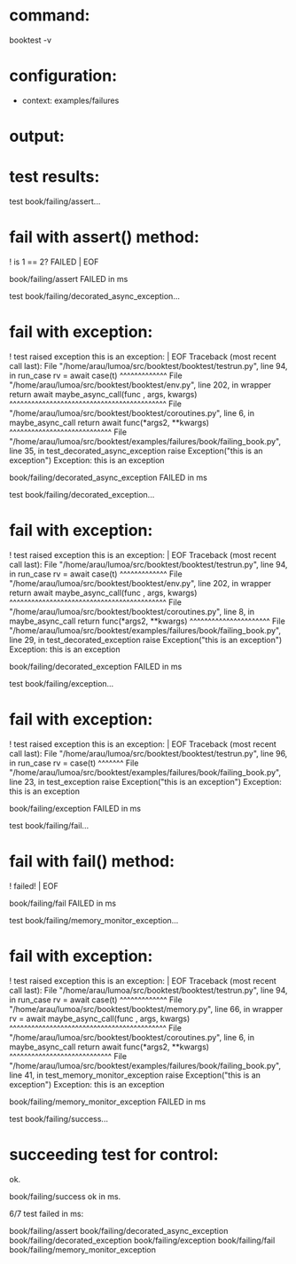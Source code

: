 # command:

booktest -v

# configuration:

 * context: examples/failures

# output:


# test results:

test book/failing/assert...

  # fail with assert() method:
  
! is 1 == 2? FAILED                                            | EOF

book/failing/assert FAILED in <number> ms

test book/failing/decorated_async_exception...

  # fail with exception:
  
  
! test raised exception this is an exception:                  | EOF
  Traceback (most recent call last):
    File "/home/arau/lumoa/src/booktest/booktest/testrun.py", line 94, in run_case
      rv = await case(t)
           ^^^^^^^^^^^^^
    File "/home/arau/lumoa/src/booktest/booktest/env.py", line 202, in wrapper
      return await maybe_async_call(func , args, kwargs)
             ^^^^^^^^^^^^^^^^^^^^^^^^^^^^^^^^^^^^^^^^^^^
    File "/home/arau/lumoa/src/booktest/booktest/coroutines.py", line 6, in maybe_async_call
      return await func(*args2, **kwargs)
             ^^^^^^^^^^^^^^^^^^^^^^^^^^^^
    File "/home/arau/lumoa/src/booktest/examples/failures/book/failing_book.py", line 35, in test_decorated_async_exception
      raise Exception("this is an exception")
  Exception: this is an exception
  

book/failing/decorated_async_exception FAILED in <number> ms

test book/failing/decorated_exception...

  # fail with exception:
  
  
! test raised exception this is an exception:                  | EOF
  Traceback (most recent call last):
    File "/home/arau/lumoa/src/booktest/booktest/testrun.py", line 94, in run_case
      rv = await case(t)
           ^^^^^^^^^^^^^
    File "/home/arau/lumoa/src/booktest/booktest/env.py", line 202, in wrapper
      return await maybe_async_call(func , args, kwargs)
             ^^^^^^^^^^^^^^^^^^^^^^^^^^^^^^^^^^^^^^^^^^^
    File "/home/arau/lumoa/src/booktest/booktest/coroutines.py", line 8, in maybe_async_call
      return func(*args2, **kwargs)
             ^^^^^^^^^^^^^^^^^^^^^^
    File "/home/arau/lumoa/src/booktest/examples/failures/book/failing_book.py", line 29, in test_decorated_exception
      raise Exception("this is an exception")
  Exception: this is an exception
  

book/failing/decorated_exception FAILED in <number> ms

test book/failing/exception...

  # fail with exception:
  
  
! test raised exception this is an exception:                  | EOF
  Traceback (most recent call last):
    File "/home/arau/lumoa/src/booktest/booktest/testrun.py", line 96, in run_case
      rv = case(t)
           ^^^^^^^
    File "/home/arau/lumoa/src/booktest/examples/failures/book/failing_book.py", line 23, in test_exception
      raise Exception("this is an exception")
  Exception: this is an exception
  

book/failing/exception FAILED in <number> ms

test book/failing/fail...

  # fail with fail() method:
  
! failed!                                                      | EOF

book/failing/fail FAILED in <number> ms

test book/failing/memory_monitor_exception...

  # fail with exception:
  
  
! test raised exception this is an exception:                  | EOF
  Traceback (most recent call last):
    File "/home/arau/lumoa/src/booktest/booktest/testrun.py", line 94, in run_case
      rv = await case(t)
           ^^^^^^^^^^^^^
    File "/home/arau/lumoa/src/booktest/booktest/memory.py", line 66, in wrapper
      rv = await maybe_async_call(func , args, kwargs)
           ^^^^^^^^^^^^^^^^^^^^^^^^^^^^^^^^^^^^^^^^^^^
    File "/home/arau/lumoa/src/booktest/booktest/coroutines.py", line 6, in maybe_async_call
      return await func(*args2, **kwargs)
             ^^^^^^^^^^^^^^^^^^^^^^^^^^^^
    File "/home/arau/lumoa/src/booktest/examples/failures/book/failing_book.py", line 41, in test_memory_monitor_exception
      raise Exception("this is an exception")
  Exception: this is an exception
  

book/failing/memory_monitor_exception FAILED in <number> ms

test book/failing/success...

  # succeeding test for control:
  
  ok.

book/failing/success ok in <number> ms.


6/7 test failed in <number> ms:

  book/failing/assert
  book/failing/decorated_async_exception
  book/failing/decorated_exception
  book/failing/exception
  book/failing/fail
  book/failing/memory_monitor_exception


